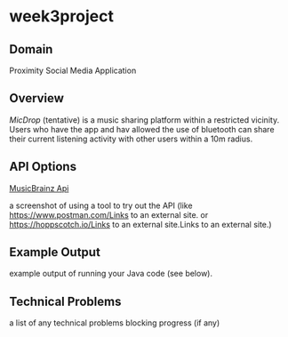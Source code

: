 # week3project

## Domain

Proximity Social Media Application

## Overview

*MicDrop* (tentative) is a music sharing platform within a restricted vicinity. Users who have the app and hav allowed the use of bluetooth can share their current listening activity with other users within a 10m radius.

## API Options

[MusicBrainz Api](https://musicbrainz.org/doc/MusicBrainz_API)

a screenshot of using a tool to try out the API (like https://www.postman.com/Links to an external site. or https://hoppscotch.io/Links to an external site.Links to an external site.)

## Example Output
example output of running your Java code (see below).

## Technical Problems
a list of any technical problems blocking progress (if any)
